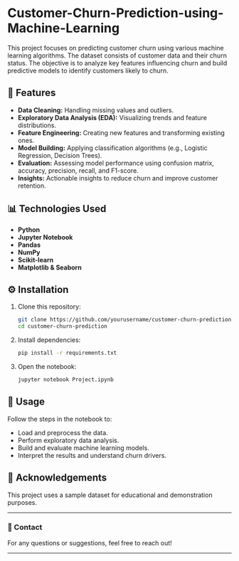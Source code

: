 # Customer-Churn-Prediction-using-Machine-Learning

This project focuses on predicting customer churn using various machine learning algorithms. The dataset consists of customer data and their churn status. The objective is to analyze key features influencing churn and build predictive models to identify customers likely to churn.

## 🚀 Features

- **Data Cleaning:** Handling missing values and outliers.
- **Exploratory Data Analysis (EDA):** Visualizing trends and feature distributions.
- **Feature Engineering:** Creating new features and transforming existing ones.
- **Model Building:** Applying classification algorithms (e.g., Logistic Regression, Decision Trees).
- **Evaluation:** Assessing model performance using confusion matrix, accuracy, precision, recall, and F1-score.
- **Insights:** Actionable insights to reduce churn and improve customer retention.

## 📊 Technologies Used

- **Python**
- **Jupyter Notebook**
- **Pandas**
- **NumPy**
- **Scikit-learn**
- **Matplotlib & Seaborn**

## ⚙️ Installation

1. Clone this repository:
    ```bash
    git clone https://github.com/yourusername/customer-churn-prediction.git
    cd customer-churn-prediction
    ```

2. Install dependencies:
    ```bash
    pip install -r requirements.txt
    ```

3. Open the notebook:
    ```bash
    jupyter notebook Project.ipynb
    ```

## 📝 Usage

Follow the steps in the notebook to:
- Load and preprocess the data.
- Perform exploratory data analysis.
- Build and evaluate machine learning models.
- Interpret the results and understand churn drivers.

## 📌 Acknowledgements

This project uses a sample dataset for educational and demonstration purposes.

---

### 📧 Contact

For any questions or suggestions, feel free to reach out!

---

